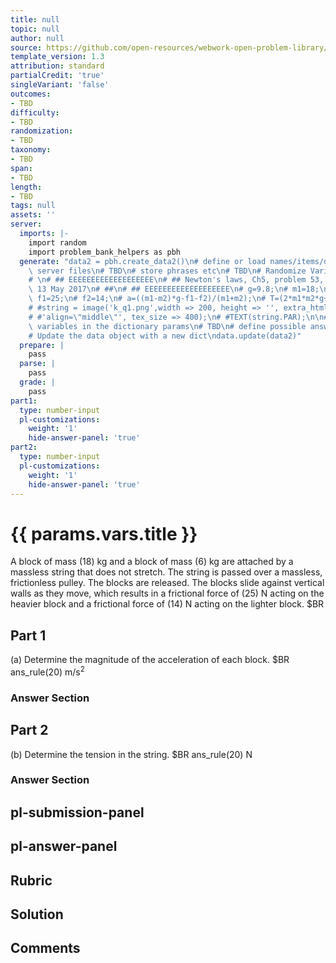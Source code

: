 ```yaml
---
title: null
topic: null
author: null
source: https://github.com/open-resources/webwork-open-problem-library/tree/master/Contrib/BrockPhysics/College_Physics_Urone/5.Friction_Drag_and_Elasticity/ch5-53.pg
template_version: 1.3
attribution: standard
partialCredit: 'true'
singleVariant: 'false'
outcomes:
- TBD
difficulty:
- TBD
randomization:
- TBD
taxonomy:
- TBD
span:
- TBD
length:
- TBD
tags: null
assets: ''
server:
  imports: |-
    import random
    import problem_bank_helpers as pbh
  generate: "data2 = pbh.create_data2()\n# define or load names/items/objects from\
    \ server files\n# TBD\n# store phrases etc\n# TBD\n# Randomize Variables\n# \n\
    # \n# ## EEEEEEEEEEEEEEEEEEE\n# ## Newton's laws, Ch5, problem 53, D'Agostino,\
    \ 13 May 2017\n# ##\n# ## EEEEEEEEEEEEEEEEEEE\n# g=9.8;\n# m1=18;\n# m2=6;\n#\
    \ f1=25;\n# f2=14;\n# a=((m1-m2)*g-f1-f2)/(m1+m2);\n# T=(2*m1*m2*g+m1*f2-m2*f1)/(m1+m2);\n\
    # #string = image('k_q1.png',width => 200, height => '', extra_html_tags =>\n\
    # #'align=\"middle\"', tex_size => 400);\n# #TEXT(string.PAR);\n\n# store the\
    \ variables in the dictionary params\n# TBD\n# define possible answers\n# TBD\n\
    # Update the data object with a new dict\ndata.update(data2)"
  prepare: |
    pass
  parse: |
    pass
  grade: |
    pass
part1:
  type: number-input
  pl-customizations:
    weight: '1'
    hide-answer-panel: 'true'
part2:
  type: number-input
  pl-customizations:
    weight: '1'
    hide-answer-panel: 'true'
---
```


# {{ params.vars.title }} 


A block of mass (18) kg and a block of mass (6) kg are attached by a massless string that does not stretch. The string is passed over a massless, frictionless pulley. The blocks are released. The blocks slide against vertical walls as they move, which results in a frictional force of (25) N acting on the heavier block and a frictional force of (14) N acting on the lighter block. $BR

## Part 1 
(a) Determine the magnitude of the acceleration of each block.  $BR ans_rule(20)  m/s<sup>2</sup> 


 ### Answer Section

## Part 2 
(b) Determine the tension in the string.  $BR ans_rule(20)  N 


 ### Answer Section


## pl-submission-panel 


## pl-answer-panel 


## Rubric 


## Solution 


## Comments 


